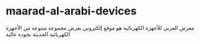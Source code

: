 # maarad-al-arabi-devices
معرض العربي للأجهزة الكهربائية هو موقع إلكتروني يعرض مجموعة متنوعة من الأجهزة الكهربائية الحديثة بجودة عالية 

